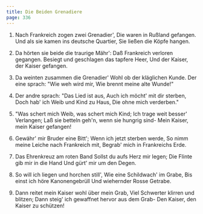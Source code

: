 ```yaml
---
title: Die Beiden Grenadiere
page: 336
---  
```



1. Nach Frankreich zogen zwei Grenadier',
Die waren in Rußland gefangen.
Und als sie kamen ins deutsche Quartier,
Sie ließen die Köpfe hangen.


2. Da hörten sie beide die traurige Mähr':
Daß Frankreich verloren gegangen.
Besiegt und geschlagen das tapfere Heer,
Und der Kaiser, der Kaiser gefangen.


3. Da weinten zusammen die Grenadier'
Wohl ob der kläglichen Kunde.
Der eine sprach: "Wie weh wird mir,
Wie brennt meine alte Wunde!"


4. Der andre sprach: "Das Lied ist aus,
Auch ich möcht' mit dir sterben,
Doch hab' ich Weib und Kind zu Haus,
Die ohne mich verderben."


5. "Was schert mich Weib, was schert mich Kind;
Ich trage weit besser' Verlangen;
Laß sie betteln geh'n, wenn sie hungrig sind-
Mein Kaiser, mein Kaiser gefangen!


6. Gewähr' mir Bruder eine Bitt';
Wenn ich jetzt sterben werde,
So nimm meine Leiche nach Frankreich mit,
Begrab' mich in Frankreichs Erde.


7. Das Ehrenkreuz am roten Band
Sollst du aufs Herz mir legen;
Die Flinte gib mir in die Hand
Und gürt' mir um den Degen.


8. So will ich liegen und horchen still',
Wie eine Schildwach' im Grabe,
Bis einst ich höre Kanonengebrüll
Und wiehernder Rosse Getrabe.


9. Dann reitet mein Kaiser wohl über mein Grab,
Viel Schwerter klirren und blitzen;
Dann steig' ich gewaffnet hervor aus dem Grab-
Den Kaiser, den Kaiser zu schützen!